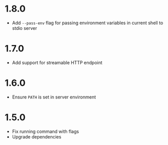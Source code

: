 # 1.8.0

- Add `--pass-env` flag for passing environment variables in current shell to stdio server

# 1.7.0

- Add support for streamable HTTP endpoint

# 1.6.0

- Ensure `PATH` is set in server environment

# 1.5.0

- Fix running command with flags
- Upgrade dependencies
